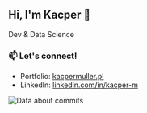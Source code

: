 ## Hi, I'm Kacper 👋

Dev & Data Science

### 📫 Let's connect!
- Portfolio: [kacpermuller.pl](https://kacpermuller.pl)
- LinkedIn: [linkedin.com/in/kacper-m](https://www.linkedin.com/in/kacper-m/)

<picture>
  <source
    srcset="https://github-readme-stats.vercel.app/api/top-langs/?username=PLKplkPLK&size_weight=0.5&count_weight=0.5"
    media="(prefers-color-scheme: light), (prefers-color-scheme: no-preference)"
  />
  <source
    srcset="https://github-readme-stats.vercel.app/api/top-langs/?username=PLKplkPLK&size_weight=0.5&count_weight=0.5&theme=dracula"
    media="(prefers-color-scheme: dark)"
  />
  <img alt="Data about commits" src="https://github-readme-stats.vercel.app/api/top-langs/?username=PLKplkPLK&size_weight=0.5&count_weight=0.5" />
</picture>
